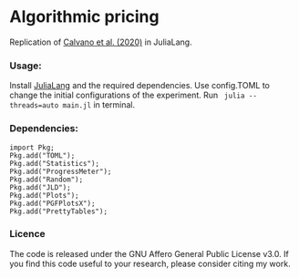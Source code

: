 # Algorithmic pricing 
Replication of [Calvano et al. (2020)](https://www.aeaweb.org/articles?id=10.1257/aer.20190623) in JuliaLang.

### Usage:

Install [JuliaLang](https://julialang.org) and the required dependencies. Use config.TOML to change the initial configurations of the experiment. Run ``` julia --threads=auto main.jl``` in terminal.

### Dependencies: 
```
import Pkg; 
Pkg.add("TOML"); 
Pkg.add("Statistics"); 
Pkg.add("ProgressMeter"); 
Pkg.add("Random"); 
Pkg.add("JLD"); 
Pkg.add("Plots");
Pkg.add("PGFPlotsX");
Pkg.add("PrettyTables");
```
### Licence

The code is released under the GNU Affero General Public License v3.0. If you find this code useful to your research, please consider citing my work.
